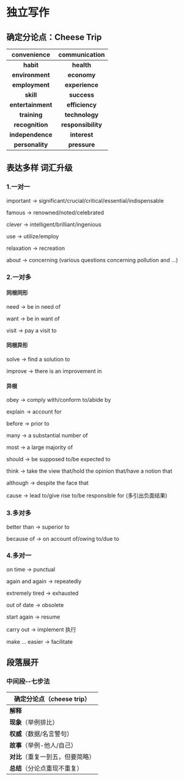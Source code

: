 # 独立写作

## 确定分论点：Cheese Trip

|    convenience    |   communication    |
| :---------------: | :----------------: |
|     **habit**     |     **health**     |
|  **environment**  |    **economy**     |
|  **employment**   |   **experience**   |
|     **skill**     |    **success**     |
| **entertainment** |   **efficiency**   |
|   **training**    |   **technology**   |
|  **recognition**  | **responsibility** |
| **independence**  |    **interest**    |
|  **personality**  |    **pressure**    |

## 表达多样 词汇升级

### 1.一对一

important -> significant/crucial/critical/essential/indispensable

famous -> renowned/noted/celebrated

clever -> intelligent/brilliant/ingenious

use -> utilize/employ

relaxation -> recreation

about -> concerning (various questions concerning pollution and ...)

### 2.一对多

#### 同根同形

need -> be in need of

want -> be in want of

visit -> pay a visit to

#### 同根异形

solve -> find a solution to

improve -> there is an improvement in

#### 异根

obey -> comply with/conform to/abide by

explain -> account for

before -> prior to

many -> a substantial number of

most -> a large majority of

should -> be supposed to/be expected to

think -> take the view that/hold the opinion that/have a notion that

although -> despite the face that

cause -> lead to/give rise to/be responsible for (多引出负面结果)

### 3.多对多

better than -> superior to

because of -> on account of/owing to/due to

### 4.多对一

on time ->  punctual

again and again -> repeatedly

extremely tired -> exhausted

out of date -> obsolete

start again -> resume

carry out -> implement 执行

make ... easier -> facilitate

## 段落展开

### 中间段--七步法

| **确定分论点**（cheese trip）    |
| -------------------------------- |
| **解释**                         |
| **现象**（举例排比）             |
| **权威**（数据/名言警句）        |
| **故事**（举例-他人/自己）       |
| **对比**（重复一到五，但要简略） |
| **总结**（分论点重现不重复）     |

